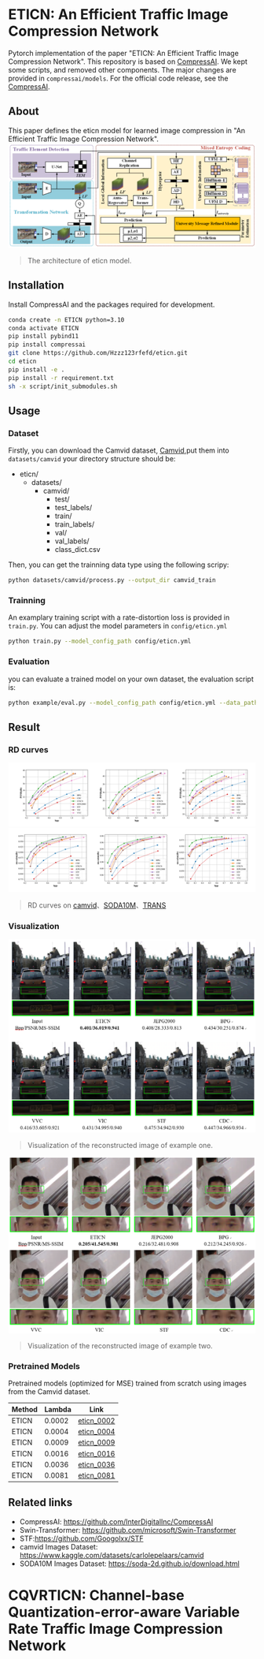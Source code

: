 # ETICN: An Efficient Traffic Image Compression Network
Pytorch implementation of the paper "ETICN: An Efficient Traffic Image Compression Network". 
This repository is based on [CompressAI](https://github.com/InterDigitalInc/CompressAI). We kept some scripts, and removed other components. The major changes are provided in `compressai/models`. For the official code release, see the [CompressAI](https://github.com/InterDigitalInc/CompressAI).

## About
This paper defines the eticn model for learned image compression in "An Efficient Traffic Image Compression Network".
![eticn](assets/eticn_model.png)
>  The architecture of eticn model.

## Installation
Install CompressAI and the packages required for development.
```bash
conda create -n ETICN python=3.10
conda activate ETICN
pip install pybind11
pip install compressai
git clone https://github.com/Hzzz123rfefd/eticn.git
cd eticn
pip install -e .
pip install -r requirement.txt
sh -x script/init_submodules.sh
```

## Usage
### Dataset
Firstly, you can download the Camvid dataset, [Camvid](https://www.kaggle.com/datasets/carlolepelaars/camvid),put them into `datasets/camvid`
your directory structure should be:
- eticn/
  - datasets/
    - camvid/
      - test/
      - test_labels/
      - train/
      - train_labels/
      - val/
      - val_labels/
      - class_dict.csv

Then, you can get the trainning data type using the following scripy:
```bash
python datasets/camvid/process.py --output_dir camvid_train
```

### Trainning
An examplary training script with a rate-distortion loss is provided in `train.py`.
You can adjust the model parameters in `config/eticn.yml`
```bash
python train.py --model_config_path config/eticn.yml
```

### Evaluation
you can evaluate a trained model on your own dataset, the evaluation script is:
```bash
python example/eval.py --model_config_path config/eticn.yml --data_path camvid_train/train.jsonl --model_path saved_model/ --lamda 0.0002
```

## Result
### RD curves

![psnr](assets/R_D_PSNR.png)
![mssim](assets/R_D_MSSIM.png)

>  RD curves on [camvid](https://www.kaggle.com/datasets/carlolepelaars/camvid)、[SODA10M](https://soda-2d.github.io/download.html)、[TRANS](TODO)

### Visualization
![visualization01](assets/vis_1.png)
>  Visualization of the reconstructed image of example one.

![visualization02](assets/vis_2.png)
>  Visualization of the reconstructed image of example two.

### Pretrained Models
Pretrained models (optimized for MSE) trained from scratch using  images from the Camvid dataset.

| Method | Lambda | Link                                                                                              |
| ---- |--------|---------------------------------------------------------------------------------------------------|
| ETICN | 0.0002 | [eticn_0002](https://pan.baidu.com/s/1zYa8pGu7SWgnBAFw6zMy2w?pwd=tr2x) |
| ETICN | 0.0004 | [eticn_0004](https://pan.baidu.com/s/12Ai_NHQGw-AfJdEMzZNOcA?pwd=gd8u)    |
| ETICN | 0.0009 | [eticn_0009](https://pan.baidu.com/s/1dRoiXIlBsrlTBBojCW1_RA?pwd=n1ek) |
| ETICN | 0.0016  | [eticn_0016](https://pan.baidu.com/s/1ctyCfyMiUYOMIYYlMFDW2g?pwd=hzwi)  |
| ETICN | 0.0036  | [eticn_0036](https://pan.baidu.com/s/1ABlyniwVMIlekTfiUZLmiA?pwd=53fx)     |
| ETICN | 0.0081 | [eticn_0081](https://pan.baidu.com/s/1RGYPJ_teGVrn0qGOEOKFpg?pwd=igay) |


## Related links
 * CompressAI: https://github.com/InterDigitalInc/CompressAI
 * Swin-Transformer: https://github.com/microsoft/Swin-Transformer
 * STF:https://github.com/Googolxx/STF
 * camvid Images Dataset: https://www.kaggle.com/datasets/carlolepelaars/camvid
 * SODA10M Images Dataset: https://soda-2d.github.io/download.html

# CQVRTICN: Channel-base Quantization-error-aware Variable Rate Traffic Image Compression Network
